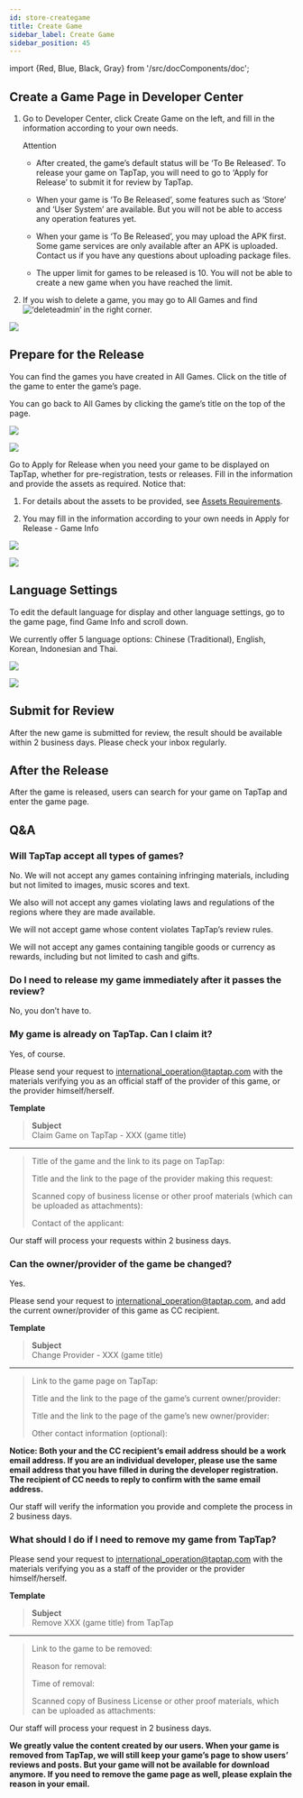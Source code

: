 ```yaml
---
id: store-creategame
title: Create Game
sidebar_label: Create Game
sidebar_position: 45
---
```


import {Red, Blue, Black, Gray} from '/src/docComponents/doc';

## Create a Game Page in Developer Center

1. Go to <Blue>Developer Center</Blue>, click <Blue>Create Game</Blue> on the left, and fill in the information according to your own needs.  

    Attention  

    - After created, the game’s default status will be ‘To Be Released’. To release your game on TapTap, you will need to go to ‘Apply for Release’ to submit it for review by TapTap.  

    - When your game is ‘To Be Released’, some features such as ‘Store’ and ‘User System’ are available. But you will not be able to access any operation features yet.

    - When your game is ‘To Be Released’, you may upload the APK first. Some game services are only available after an APK is uploaded. Contact us if you have any questions about uploading package files.   

    - The upper limit for games to be released is 10\. You will not be able to create a new game when you have reached the limit.    

2. If you wish to delete a game, you may go to <Blue>All Games</Blue> and find ![‘deleteadmin’](https://img.tapimg.com/market/images/2e5c836549d866d6d44036d158095cbb.png) in the right corner.

![ ](/img/Create-Games-Page-1.png)  

## Prepare for the Release

You can find the games you have created in <Blue>All Games</Blue>. Click on the title of the game to enter the game’s page.

You can go back to All Games by clicking the game’s title on the top of the page.    

![ ](/img/Create-Games-Page-2.png)  

![ ](/img/Create-Games-Page-3.png)  

Go to <Blue>Apply for Release</Blue> when you need your game to be displayed on TapTap, whether for pre-registration, tests or releases. Fill in the information and provide the assets as required. Notice that:

1. For details about the assets to be provided, see [Assets Requirements](http://www.taptap.io/developer/help_docs/7?id=42). 

2. You may fill in the information according to your own needs in <Blue>Apply for Release</Blue> - <Blue>Game Info</Blue>

![ ](/img/Create-Games-Page-4.png)

![ ](/img/Create-Games-Page-5.png)



## Language Settings

To edit the default language for display and other language settings, go to the <Blue>game page</Blue>,  find Game Info and scroll down. 

We currently offer 5 language options: Chinese (Traditional), English, Korean, Indonesian and Thai. 

![ ](/img/Create-Games-Page-6.png)

![ ](/img/Create-Games-Page-7.png)


## Submit for Review

After the new game is submitted for review, the result should be available within 2 business days. Please check your inbox regularly.
## After the Release

After the game is released, users can search for your game on TapTap and enter the game page.  

## Q&A
### Will TapTap accept all types of games?

No. We will not accept any games containing infringing materials, including but not limited to images, music scores and text.

We also will not accept any games violating laws and regulations of the regions where they are made available.

We will not accept game whose content violates TapTap’s review rules.

We will not accept any games containing tangible goods or currency as rewards, including but not limited to cash and gifts.

### Do I need to release my game immediately after it passes the review?

No, you don’t have to.

### My game is already on TapTap. Can I claim it?

Yes, of course.

Please send your request to [international_operation@taptap.com](mailto:international_operation@taptap.com) with the materials verifying you as an official staff of the provider of this game, or the provider himself/herself.

**Template**

> **Subject**  
> Claim Game on TapTap - XXX (game title)  
---
>
> Title of the game and the link to its page on TapTap: 
>
> Title and the link to the page of the provider making this request:
>
> Scanned copy of business license or other proof materials (which can be uploaded as attachments):
>
> Contact of the applicant:

Our staff will process your requests within 2 business days. 

### Can the owner/provider of the game be changed?

Yes.

Please send your request to [international_operation@taptap.com](mailto:international_operation@taptap.com), and add the current owner/provider of this game as CC recipient.   

**Template**
 
> **Subject**  
> Change Provider - XXX (game title)

---
>
> Link to the game page on TapTap:
>
> Title and the link to the page of the game’s current owner/provider:
>
> Title and the link to the page of the game’s new owner/provider:
>
> Other contact information (optional):

**Notice: Both your and the CC recipient’s email address should be a work email address. If you are an individual developer, please use the same email address that you have filled in during the developer registration. The recipient of CC needs to reply to confirm with the same email address.**

Our staff will verify the information you provide and complete the process in 2 business days.

### What should I do if I need to remove my game from TapTap?

Please send your request to [international\_operation@taptap.com](mailto:international_operation@taptap.com) with the materials verifying you as a staff of the provider or the provider himself/herself.  

**Template**

> **Subject**  
> Remove XXX (game title) from TapTap 

---
>
> Link to the game to be removed:
>
> Reason for removal:
>
> Time of removal:
>
> Scanned copy of Business License or other proof materials, which can be uploaded as attachments:
>


Our staff will process your request in 2 business days.


**We greatly value the content created by our users. When your game is removed from TapTap, we will still keep your game’s page to show users’ reviews and posts. But your game will not be available for download anymore.    If you need to remove the game page as well, please explain the reason in your email.**
